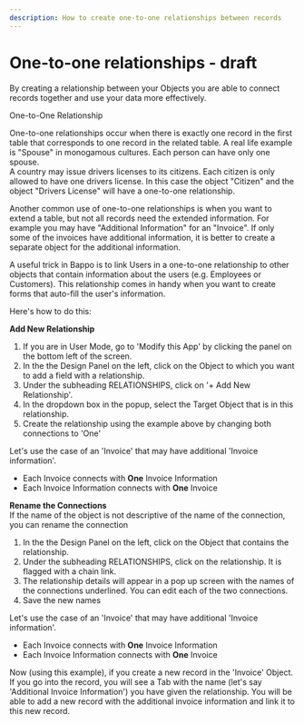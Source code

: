 ```yaml
---
description: How to create one-to-one relationships between records
---
```


# One-to-one relationships - draft

By creating a relationship between your Objects you are able to connect records together and use your data more effectively.

One-to-One Relationship

One-to-one relationships occur when there is exactly one record in the first table that corresponds to one record in the related table. A real life example is "Spouse" in monogamous cultures. Each person can have only one spouse.  
A country may issue drivers licenses to its citizens. Each citizen is only allowed to have one drivers license. In this case the object "Citizen" and the object "Drivers License" will have a one-to-one relationship.  
  
Another common use of one-to-one relationships is when you want to extend a table, but not all records need the extended information. For example you may have "Additional Information" for an "Invoice". If only some of the invoices have additional information, it is better to create a separate object for the additional information. 

A useful trick in Bappo is to link Users in a one-to-one relationship to other objects that contain information about the users \(e.g. Employees or Customers\). This relationship comes in handy when you want to create forms that auto-fill the user's information.

Here's how to do this:

**Add New Relationship**

1. If you are in User Mode, go to 'Modify this App' by clicking the panel on the bottom left of the screen.
2. In the the Design Panel on the left, click on the Object to which you want to add a field with a relationship.
3. Under the subheading RELATIONSHIPS, click on '+ Add New Relationship'.
4. In the dropdown box in the popup, select the Target Object that is in this relationship.
5. Create the relationship using the example above by changing both connections to 'One'

Let's use the case of an 'Invoice' that may have additional 'Invoice information'.

* Each Invoice connects with **One** Invoice Information
* Each Invoice Information connects with **One** Invoice

**Rename the Connections**  
If the name of the object is not descriptive of the name of the connection, you can rename the connection

1. In the the Design Panel on the left, click on the Object that contains the relationship.
2. Under the subheading RELATIONSHIPS, click on the relationship. It is flagged with a chain link.
3. The relationship details will appear in a pop up screen with the names of the connections underlined. You can edit each of the two connections.
4. Save the new names

Let's use the case of an 'Invoice' that may have additional 'Invoice information'.

* Each Invoice connects with **One** Invoice Information
* Each Invoice Information connects with **One** Invoice

Now \(using this example\), if you create a new record in the 'Invoice' Object. If you go into the record, you will see a Tab with the name \(let's say 'Additional Invoice Information'\) you have given the relationship. You will be able to add a new record with the additional invoice information and link it to this new record.

